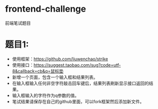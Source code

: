 # frontend-challenge
前端笔试题目

# 题目1: 
* 使用框架：https://github.com/liuwenchao/strike
* 使用接口：https://suggest.taobao.com/sug?code=utf-8&callback=cb&q=鼠标垫
* 新增一个页面，包含一个输入框和结果列表。
* 在输入框输入任何非空字符敲击回车键后，结果列表刷新显示接口返回的结果。
* 输入框输入的字符作为q参数的值。
* 笔试结果请保存在自己的github里面，可以fork框架然后添加新文件。
